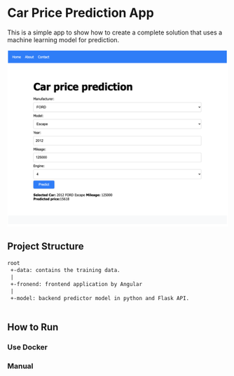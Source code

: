 # Car Price Prediction App
This is a simple app to show how to create a complete solution that uses a machine learning model for prediction. 

<img alt="Screenshot image" src="img/Screenshot.png">

## Project Structure
```
root
 +-data: contains the training data.
 |
 +-fronend: frontend application by Angular
 |
 +-model: backend predictor model in python and Flask API.
 
```

## How to Run

### Use Docker

### Manual

